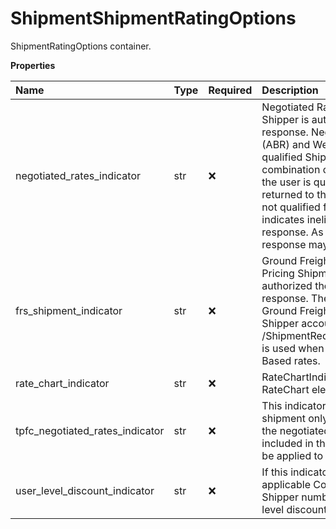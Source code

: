 # ShipmentShipmentRatingOptions

ShipmentRatingOptions container.

**Properties**

| Name                            | Type | Required | Description                                                                                                                                                                                                                                                                                                                                                                                                                                                                                                                                                                                                                                                                                                                                                                                                                                |
| :------------------------------ | :--- | :------- | :----------------------------------------------------------------------------------------------------------------------------------------------------------------------------------------------------------------------------------------------------------------------------------------------------------------------------------------------------------------------------------------------------------------------------------------------------------------------------------------------------------------------------------------------------------------------------------------------------------------------------------------------------------------------------------------------------------------------------------------------------------------------------------------------------------------------------------------- |
| negotiated_rates_indicator      | str  | ❌       | Negotiated Rates option indicator. If the indicator is present and the Shipper is authorized then Negotiated Rates should be returned in the response. Negotiated Rates are of two types Account Based Rates (ABR) and Web Discount Rates. Negotiated Rates are only returned for qualified Shipper Account Numbers. Eligibility is determined using the combination of UserId and the Shipper's Shipper Account Number. If the user is qualified, both Published rates and Negotiated rates are returned to the user. If the UserId and Shipper Account Number are not qualified for Negotiated rates, a warning message is returned that indicates ineligibility and only the Published rates are returned in the response. As per discount eligibility of user, negotiated rates in the response may contain ABR or Web discount rates. |
| frs_shipment_indicator          | str  | ❌       | Ground Freight Pricing Rates option indicator. If the Ground Freight Pricing Shipment indicator is enabled and Shipper number is authorized then Ground Freight Pricing rates should be returned in the response. The Shipper account number must be qualified to receive Ground Freight Pricing Density Based Shipment rates. Only the Shipper account number taken from /ShipmentRequest/Shipment/FRSPaymentInformation/AccountNumber is used when checking qualification for Ground Freight Pricing Density Based rates.                                                                                                                                                                                                                                                                                                                |
| rate_chart_indicator            | str  | ❌       | RateChartIndicator, if present in request, response will contain RateChart element.                                                                                                                                                                                                                                                                                                                                                                                                                                                                                                                                                                                                                                                                                                                                                        |
| tpfc_negotiated_rates_indicator | str  | ❌       | This indicator applies for a third party (3P) / Freight collect (FC) shipment only. For 3P/FC shipment if the shipper wishes to request for the negotiated rates of the third party then this indicator should be included in the request. If authorized the 3P/FC negotiated rates will be applied to the shipment and rates will be returned in response.                                                                                                                                                                                                                                                                                                                                                                                                                                                                                |
| user_level_discount_indicator   | str  | ❌       | If this indicator is present user level discount will be applied to rates if applicable Conditions checked: This indicator should be present Shipper number should not be present User should be eligible for user level discount                                                                                                                                                                                                                                                                                                                                                                                                                                                                                                                                                                                                          |

<!-- This file was generated by liblab | https://liblab.com/ -->
